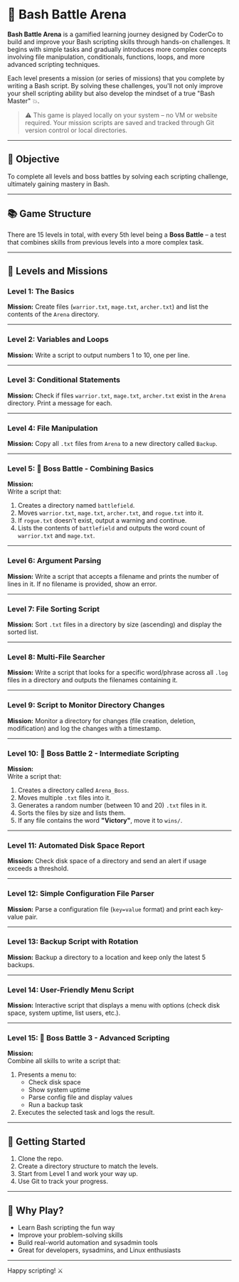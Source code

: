 # 🧠 Bash Battle Arena

**Bash Battle Arena** is a gamified learning journey designed by CoderCo to build and improve your Bash scripting skills through hands-on challenges. It begins with simple tasks and gradually introduces more complex concepts involving file manipulation, conditionals, functions, loops, and more advanced scripting techniques.

Each level presents a mission (or series of missions) that you complete by writing a Bash script. By solving these challenges, you'll not only improve your shell scripting ability but also develop the mindset of a true "Bash Master" 💥.

> ⚠️ This game is played locally on your system – no VM or website required. Your mission scripts are saved and tracked through Git version control or local directories.

---

## 🎯 Objective

To complete all levels and boss battles by solving each scripting challenge, ultimately gaining mastery in Bash.

---

## 📚 Game Structure

There are 15 levels in total, with every 5th level being a **Boss Battle** – a test that combines skills from previous levels into a more complex task.

---

## 🧩 Levels and Missions

### Level 1: The Basics
**Mission:** Create files (`warrior.txt`, `mage.txt`, `archer.txt`) and list the contents of the `Arena` directory.

---

### Level 2: Variables and Loops
**Mission:** Write a script to output numbers 1 to 10, one per line.

---

### Level 3: Conditional Statements
**Mission:** Check if files `warrior.txt`, `mage.txt`, `archer.txt` exist in the `Arena` directory. Print a message for each.

---

### Level 4: File Manipulation
**Mission:** Copy all `.txt` files from `Arena` to a new directory called `Backup`.

---

### Level 5: 🧠 Boss Battle - Combining Basics
**Mission:**  
Write a script that:
1. Creates a directory named `battlefield`.
2. Moves `warrior.txt`, `mage.txt`, `archer.txt`, and `rogue.txt` into it.
3. If `rogue.txt` doesn't exist, output a warning and continue.
4. Lists the contents of `battlefield` and outputs the word count of `warrior.txt` and `mage.txt`.

---

### Level 6: Argument Parsing
**Mission:** Write a script that accepts a filename and prints the number of lines in it. If no filename is provided, show an error.

---

### Level 7: File Sorting Script
**Mission:** Sort `.txt` files in a directory by size (ascending) and display the sorted list.

---

### Level 8: Multi-File Searcher
**Mission:** Write a script that looks for a specific word/phrase across all `.log` files in a directory and outputs the filenames containing it.

---

### Level 9: Script to Monitor Directory Changes
**Mission:** Monitor a directory for changes (file creation, deletion, modification) and log the changes with a timestamp.

---

### Level 10: 🧠 Boss Battle 2 - Intermediate Scripting
**Mission:**  
Write a script that:
1. Creates a directory called `Arena_Boss`.
2. Moves multiple `.txt` files into it.
3. Generates a random number (between 10 and 20) `.txt` files in it.
4. Sorts the files by size and lists them.
5. If any file contains the word **"Victory"**, move it to `wins/`.

---

### Level 11: Automated Disk Space Report
**Mission:** Check disk space of a directory and send an alert if usage exceeds a threshold.

---

### Level 12: Simple Configuration File Parser
**Mission:** Parse a configuration file (`key=value` format) and print each key-value pair.

---

### Level 13: Backup Script with Rotation
**Mission:** Backup a directory to a location and keep only the latest 5 backups.

---

### Level 14: User-Friendly Menu Script
**Mission:** Interactive script that displays a menu with options (check disk space, system uptime, list users, etc.).

---

### Level 15: 🧠 Boss Battle 3 - Advanced Scripting
**Mission:**  
Combine all skills to write a script that:
1. Presents a menu to:
   - Check disk space
   - Show system uptime
   - Parse config file and display values
   - Run a backup task
2. Executes the selected task and logs the result.

---

## 🚀 Getting Started

1. Clone the repo.
2. Create a directory structure to match the levels.
3. Start from Level 1 and work your way up.
4. Use Git to track your progress.

---

## 🧠 Why Play?

- Learn Bash scripting the fun way
- Improve your problem-solving skills
- Build real-world automation and sysadmin tools
- Great for developers, sysadmins, and Linux enthusiasts

---

Happy scripting! ⚔️

